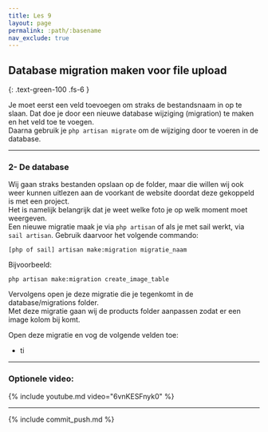 ```yaml
---
title: Les 9
layout: page
permalink: :path/:basename
nav_exclude: true
---
```


## Database migration maken voor file upload
{: .text-green-100 .fs-6 }

Je moet eerst een veld toevoegen om straks de bestandsnaam in op te slaan.  Dat doe je door een nieuwe database wijziging (migration) te maken en het veld toe te voegen.  
Daarna gebruik je `php artisan migrate` om de wijziging door te voeren in de database.

---
### 2- De database
Wij gaan straks bestanden opslaan op de folder, maar die willen wij ook weer kunnen uitlezen aan de voorkant de website doordat deze gekoppeld is met een project.  
Het is namelijk belangrijk dat je weet welke foto je op welk moment moet weergeven.  
Een nieuwe migratie maak je via `php artisan` of als je met sail werkt, via `sail artisan`.
Gebruik daarvoor het volgende commando:
```shell
[php of sail] artisan make:migration migratie_naam
```
Bijvoorbeeld:
```shell
php artisan make:migration create_image_table
```
Vervolgens open je deze migratie die je tegenkomt in de database/migrations folder.  
Met deze migratie gaan wij de products folder aanpassen zodat er een image kolom bij komt.

Open deze migratie en vog de volgende velden toe:
- ti


---

### Optionele video:

{% include youtube.md video="6vnKESFnyk0" %}

---

{% include commit_push.md %}



